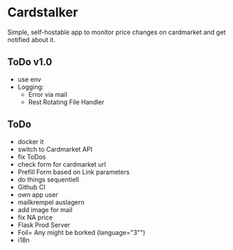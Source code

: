 # Cardstalker

Simple, self-hostable app to monitor price changes on cardmarket and get notified about it.

## ToDo v1.0
* use env
* Logging:
  + Error via mail
  + Rest Rotating File Handler


## ToDo
* docker it
* switch to Cardmarket API
* fix ToDos
* check form for cardmarket url
* Prefill Form based on Link parameters
* do things sequentiell
* Github CI
* own app user
* mailkrempel auslagern
* add image for mail
* fix NA price
* Flask Prod Server
* Foil= Any might be borked (language="3\"")
* i18n
